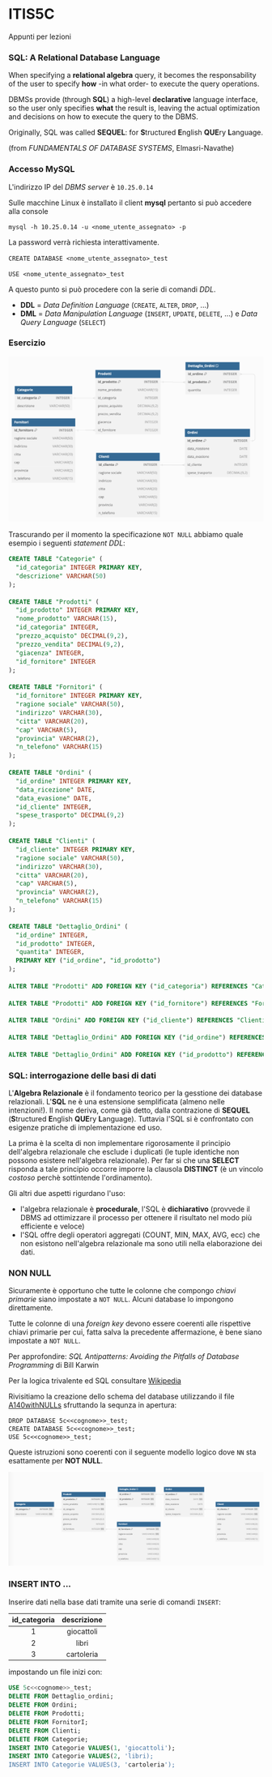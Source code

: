# ITIS5C
Appunti per lezioni

### SQL: A Relational Database Language

  When specifying a **relational algebra** query, it becomes the responsability of the user to specify **how** \-in what order\- to execute the query operations.

DBMSs provide (through **SQL**) a high\-level **declarative** language interface, so the user only specifies **what** the result is, leaving the actual optimization and decisions on how to execute the query to the DBMS.

Originally, SQL was called **SEQUEL**: for **S**tructured **E**nglish **QUE**ry **L**anguage.

(from *FUNDAMENTALS OF DATABASE SYSTEMS*, Elmasri-Navathe)

### Accesso MySQL

L'indirizzo IP del *DBMS server* è `10.25.0.14`

Sulle macchine Linux è installato il client **mysql** pertanto si può accedere alla console

```
mysql -h 10.25.0.14 -u <nome_utente_assegnato> -p
```

La password verrà richiesta interattivamente.

`CREATE DATABASE <nome_utente_assegnato>_test`

`USE <nome_utente_assegnato>_test`

A questo punto si può procedere con la serie di comandi *DDL*.

* **DDL** = *Data Definition Language* (`CREATE`, `ALTER`, `DROP`, ...) 
* **DML** = *Data Manipulation Language* (`INSERT`, `UPDATE`, `DELETE`, ...) e 
            *Data Query Language* (`SELECT`) 


### Esercizio

![](A140.png)

Trascurando per il momento la specificazione `NOT NULL` abbiamo quale esempio i seguenti *statement DDL*:

``` sql
CREATE TABLE "Categorie" (
  "id_categoria" INTEGER PRIMARY KEY,
  "descrizione" VARCHAR(50)
);

CREATE TABLE "Prodotti" (
  "id_prodotto" INTEGER PRIMARY KEY,
  "nome_prodotto" VARCHAR(15),
  "id_categoria" INTEGER,
  "prezzo_acquisto" DECIMAL(9,2),
  "prezzo_vendita" DECIMAL(9,2),
  "giacenza" INTEGER,
  "id_fornitore" INTEGER
);

CREATE TABLE "Fornitori" (
  "id_fornitore" INTEGER PRIMARY KEY,
  "ragione sociale" VARCHAR(50),
  "indirizzo" VARCHAR(30),
  "citta" VARCHAR(20),
  "cap" VARCHAR(5),
  "provincia" VARCHAR(2),
  "n_telefono" VARCHAR(15)
);

CREATE TABLE "Ordini" (
  "id_ordine" INTEGER PRIMARY KEY,
  "data_ricezione" DATE,
  "data_evasione" DATE,
  "id_cliente" INTEGER,
  "spese_trasporto" DECIMAL(9,2)
);

CREATE TABLE "Clienti" (
  "id_cliente" INTEGER PRIMARY KEY,
  "ragione sociale" VARCHAR(50),
  "indirizzo" VARCHAR(30),
  "citta" VARCHAR(20),
  "cap" VARCHAR(5),
  "provincia" VARCHAR(2),
  "n_telefono" VARCHAR(15)
);

CREATE TABLE "Dettaglio_Ordini" (
  "id_ordine" INTEGER,
  "id_prodotto" INTEGER,
  "quantita" INTEGER,
  PRIMARY KEY ("id_ordine", "id_prodotto")
);

ALTER TABLE "Prodotti" ADD FOREIGN KEY ("id_categoria") REFERENCES "Categorie" ("id_categoria");

ALTER TABLE "Prodotti" ADD FOREIGN KEY ("id_fornitore") REFERENCES "Fornitori" ("id_fornitore");

ALTER TABLE "Ordini" ADD FOREIGN KEY ("id_cliente") REFERENCES "Clienti" ("id_cliente");

ALTER TABLE "Dettaglio_Ordini" ADD FOREIGN KEY ("id_ordine") REFERENCES "Ordini" ("id_ordine");

ALTER TABLE "Dettaglio_Ordini" ADD FOREIGN KEY ("id_prodotto") REFERENCES "Prodotti" ("id_prodotto");
```


### SQL: interrogazione delle basi di dati

L'**Algebra Relazionale** è il fondamento teorico per la gesstione dei database relazionali.
L'**SQL** ne è una estensione semplificata (almeno nelle intenzioni!).
Il nome deriva, come già detto, dalla contrazione di **SEQUEL** (**S**tructured **E**nglish **QUE**ry **L**anguage). 
Tuttavia l'SQL si è confrontato con esigenze pratiche di implementazione ed uso.

La prima è la scelta di non implementare rigorosamente il principio dell'algebra relazionale 
che esclude i duplicati (le tuple identiche non possono esistere nell'algebra relazionale).
Per far si che una **SELECT** risponda a tale principio occorre imporre la clausola **DISTINCT** (è un vincolo *costoso* perchè sottintende l'ordinamento).

Gli altri due aspetti rigurdano l'uso:

* l'algebra relazionale è **procedurale**, l'SQL è **dichiarativo** (provvede il DBMS ad ottimizzare il processo per ottenere il risultato nel modo più efficiente e veloce)
* l'SQL offre degli operatori aggregati (COUNT, MIN, MAX, AVG, ecc) che non esistono nell'algebra relazionale ma sono utili nella elaborazione dei dati. 

### NON NULL

Sicuramente è opportuno che tutte le colonne che compongo *chiavi primarie* siano impostate a `NOT NULL`. Alcuni database lo impongono direttamente.

Tutte le colonne di una *foreign key* devono essere coerenti alle rispettive chiavi primarie per cui, fatta salva la precedente affermazione, è bene siano impostate a `NOT NULL`.

Per approfondire: *SQL Antipatterns: Avoiding the Pitfalls of Database Programming* di Bill Karwin

Per la logica trivalente ed SQL consultare [Wikipedia](https://en.wikipedia.org/wiki/Three-valued_logic)

Rivisitiamo la creazione dello schema del database utilizzando il file [A140withNULLs](A140withNULLs.sql) sfruttando la sequnza in apertura:

```
DROP DATABASE 5c<<cognome>>_test;
CREATE DATABASE 5c<<cognome>>_test;
USE 5c<<cognome>>_test;
```
Queste istruzioni sono coerenti con il seguente modello logico dove `NN` sta esattamente per **NOT NULL**.

![](A140withNULLs.png)

### INSERT INTO ...

Inserire dati nella base dati tramite una serie di comandi `INSERT`: 

| id_categoria |  descrizione  | 
|:------------:|:-------------:|
|       1      |  giocattoli   | 
|       2      |  libri        | 
|       3      |  cartoleria   | 


impostando un file inizi con:

``` sql
USE 5c<<cognome>>_test;
DELETE FROM Dettaglio_ordini;
DELETE FROM Ordini;
DELETE FROM Prodotti;
DELETE FROM FornitorI;
DELETE FROM Clienti;
DELETE FROM Categorie;
INSERT INTO Categorie VALUES(1, 'giocattoli');
INSERT INTO Categorie VALUES(2, 'libri);
INSERT INTO Categorie VALUES(3, 'cartoleria');
```
